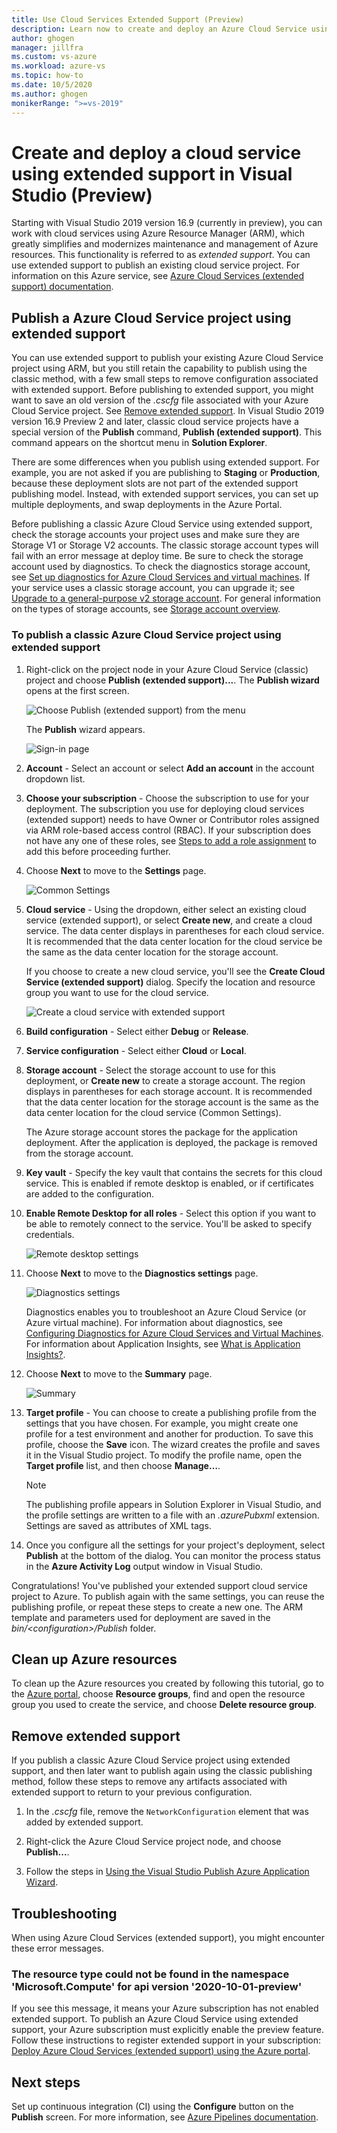 ```yaml
---
title: Use Cloud Services Extended Support (Preview)
description: Learn now to create and deploy an Azure Cloud Service using Azure Resource Manager with Visual Studio
author: ghogen
manager: jillfra
ms.custom: vs-azure
ms.workload: azure-vs
ms.topic: how-to
ms.date: 10/5/2020
ms.author: ghogen
monikerRange: ">=vs-2019"
---
```

# Create and deploy a cloud service using extended support in Visual Studio (Preview)

Starting with Visual Studio 2019 version 16.9 (currently in preview), you can work with cloud services using Azure Resource Manager (ARM), which greatly simplifies and modernizes maintenance and management of Azure resources. This functionality is referred to as *extended support*. You can use extended support to publish an existing cloud service project. For information on this Azure service, see [Azure Cloud Services (extended support) documentation](/azure/cloud-services-extended-support).

## Publish a Azure Cloud Service project using extended support

You can use extended support to publish your existing Azure Cloud Service project using ARM, but you still retain the capability to publish using the classic method, with a few small steps to remove configuration associated with extended support. Before publishing to extended support, you might want to save an old version of the *.cscfg* file associated with your Azure Cloud Service project. See [Remove extended support](#remove-extended-support). In Visual Studio 2019 version 16.9 Preview 2 and later, classic cloud service projects have a special version of the **Publish** command, **Publish (extended support)**. This command appears on the shortcut menu in **Solution Explorer**.

There are some differences when you publish using extended support. For example, you are not asked if you are publishing to **Staging** or **Production**, because these deployment slots are not part of the extended support publishing model. Instead, with extended support services, you can set up multiple deployments, and swap deployments in the Azure Portal.

Before publishing a classic Azure Cloud Service using extended support, check the storage accounts your project uses and make sure they are Storage V1 or Storage V2 accounts. The classic storage account types will fail with an error message at deploy time. Be sure to check the storage account used by diagnostics. To check the diagnostics storage account, see [Set up diagnostics for Azure Cloud Services and virtual machines](vs-azure-tools-diagnostics-for-cloud-services-and-virtual-machines.md). If your service uses a classic storage account, you can upgrade it; see [Upgrade to a general-purpose v2 storage account](/azure/storage/common/storage-account-upgrade?tabs=azure-portal).  For general information on the types of storage accounts, see [Storage account overview](/azure/storage/common/storage-account-overview).

### To publish a classic Azure Cloud Service project using extended support

1. Right-click on the project node in your Azure Cloud Service (classic) project and choose **Publish (extended support)...**. The **Publish wizard** opens at the first screen.

   ![Choose Publish (extended support) from the menu](./media/cloud-services-extended-support/publish-commands-on-menu.png)

   The **Publish** wizard appears.

   ![Sign-in page](./media/cloud-services-extended-support/publish-step1.png)

1. **Account** - Select an account or select **Add an account** in the account dropdown list.

1. **Choose your subscription** - Choose the subscription to use for your deployment. The subscription you use for deploying cloud services (extended support) needs to have Owner or Contributor roles assigned via ARM role-based access control (RBAC). If your subscription does not have any one of these roles, see [Steps to add a role assignment](/azure/role-based-access-control/role-assignments-steps) to add this before proceeding further.

1. Choose **Next** to move to the **Settings** page.

   ![Common Settings](./media/cloud-services-extended-support/publish-settings.png)

1. **Cloud service** - Using the dropdown, either select an existing cloud service (extended support), or select **Create new**, and create a cloud service. The data center displays in parentheses for each cloud service. It is recommended that the data center location for the cloud service be the same as the data center location for the storage account.

   If you choose to create a new cloud service, you'll see the **Create Cloud Service (extended support)** dialog. Specify the location and resource group you want to use for the cloud service.

   ![Create a cloud service with extended support](./media/cloud-services-extended-support/extended-support-dialog.png)

1. **Build configuration** - Select either **Debug** or **Release**.

1. **Service configuration** - Select either **Cloud** or **Local**.

1. **Storage account** - Select the storage account to use for this deployment, or **Create new** to create a storage account. The region displays in parentheses for each storage account. It is recommended that the data center location for the storage account is the same as the data center location for the cloud service (Common Settings).

   The Azure storage account stores the package for the application deployment. After the application is deployed, the package is removed from the storage account.

1. **Key vault** - Specify the key vault that contains the secrets for this cloud service. This is enabled if remote desktop is enabled, or if certificates are added to the configuration.

1. **Enable Remote Desktop for all roles** - Select this option if you want to be able to remotely connect to the service. You'll be asked to specify credentials.

   ![Remote desktop settings](./media/cloud-services-extended-support/remote-desktop-configuration.png)

1. Choose **Next** to move to the **Diagnostics settings** page.

   ![Diagnostics settings](./media/cloud-services-extended-support/diagnostics-settings.png)

   Diagnostics enables you to troubleshoot an Azure Cloud Service (or Azure virtual machine). For information about diagnostics, see [Configuring Diagnostics for Azure Cloud Services and Virtual Machines](./vs-azure-tools-diagnostics-for-cloud-services-and-virtual-machines.md). For information about Application Insights, see [What is Application Insights?](/azure/application-insights/app-insights-overview).

1. Choose **Next** to move to the **Summary** page.

   ![Summary](./media/cloud-services-extended-support/publish-summary.png)

1. **Target profile** - You can choose to create a publishing profile from the settings that you have chosen. For example, you might create one profile for a test environment and another for production. To save this profile, choose the **Save** icon. The wizard creates the profile and saves it in the Visual Studio project. To modify the profile name, open the **Target profile** list, and then choose **Manage…**.

   > [!Note]
   > The publishing profile appears in Solution Explorer in Visual Studio, and the profile settings are written to a file with an *.azurePubxml* extension. Settings are saved as attributes of XML tags.

1. Once you configure all the settings for your project's deployment, select **Publish** at the bottom of the dialog. You can monitor the process status in the **Azure Activity Log** output window in Visual Studio.

Congratulations! You've published your extended support cloud service project to Azure. To publish again with the same settings, you can reuse the publishing profile, or repeat these steps to create a new one. The ARM template and parameters used for deployment are saved in the *bin/\<configuration\>/Publish* folder.

## Clean up Azure resources

To clean up the Azure resources you created by following this tutorial, go to the [Azure portal](https://portal.azure.com), choose **Resource groups**, find and open the resource group you used to create the service, and choose **Delete resource group**.

## Remove extended support

If you publish a classic Azure Cloud Service project using extended support, and then later want to publish again using the classic publishing method, follow these steps to remove any artifacts associated with extended support to return to your previous configuration.

1. In the *.cscfg* file, remove the `NetworkConfiguration` element that was added by extended support.

1. Right-click the Azure Cloud Service project node, and choose **Publish...**.

1. Follow the steps in [Using the Visual Studio Publish Azure Application Wizard](vs-azure-tools-publish-azure-application-wizard.md).

## Troubleshooting

When using Azure Cloud Services (extended support), you might encounter these error messages.

### The resource type could not be found in the namespace 'Microsoft.Compute' for api version '2020-10-01-preview'

If you see this message, it means your Azure subscription has not enabled extended support. To publish an Azure Cloud Service using extended support, your Azure subscription must explicitly enable the preview feature. Follow these instructions to register extended support in your subscription: [Deploy Azure Cloud Services (extended support) using the Azure portal](/azure/cloud-services-extended-support/deploy-portal#register-the-feature-for-your-subscription).

## Next steps

Set up continuous integration (CI) using the **Configure** button on the **Publish** screen. For more information, see [Azure Pipelines documentation](/azure/devops/pipelines/?view=azure-devops&preserve-view=true).

